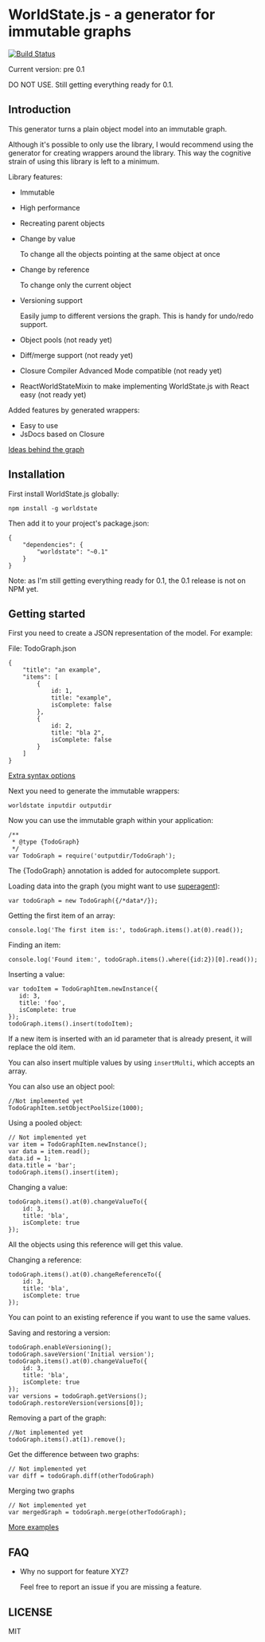 WorldState.js - a generator for immutable graphs
===
[![Build Status](https://travis-ci.org/SanderSpies/WorldState.js.svg?branch=master)](https://travis-ci.org/SanderSpies/WorldState.js)

Current version: pre 0.1

DO NOT USE. Still getting everything ready for 0.1.

Introduction
---
This generator turns a plain object model into an immutable graph.

Although it's possible to only use the library, I would recommend using the generator for creating wrappers around
the library. This way the cognitive strain of using this library is left to a minimum.

Library features:
- Immutable
- High performance
- Recreating parent objects
- Change by value

  To change all the objects pointing at the same object at once
- Change by reference

  To change only the current object
- Versioning support

  Easily jump to different versions the graph. This is handy for undo/redo support.
- Object pools (not ready yet)
- Diff/merge support (not ready yet)
- Closure Compiler Advanced Mode compatible (not ready yet)
- ReactWorldStateMixin to make implementing WorldState.js with React easy (not ready yet)

Added features by generated wrappers:
- Easy to use
- JsDocs based on Closure

[Ideas behind the graph](GRAPH.md)

Installation
---
First install WorldState.js globally:
```
npm install -g worldstate
```

Then add it to your project's package.json:
```
{
    "dependencies": {
        "worldstate": "~0.1"
    }
}
```
Note: as I'm still getting everything ready for 0.1, the 0.1 release is not on NPM yet.

Getting started
---
First you need to create a JSON representation of the model. For example:

File: TodoGraph.json
```
{
    "title": "an example",
    "items": [
        {
            id: 1,
            title: "example",
            isComplete: false
        },
        {
            id: 2,
            title: "bla 2",
            isComplete: false
        }
    ]
}
```
[Extra syntax options](JSON_SYNTAX.md)

Next you need to generate the immutable wrappers:
```
worldstate inputdir outputdir
```

Now you can use the immutable graph within your application:
```
/**
 * @type {TodoGraph}
 */
var TodoGraph = require('outputdir/TodoGraph');
```

The {TodoGraph} annotation is added for autocomplete support.

Loading data into the graph (you might want to use [superagent](https://github.com/visionmedia/superagent)):
```
var todoGraph = new TodoGraph({/*data*/});
```

Getting the first item of an array:
```
console.log('The first item is:', todoGraph.items().at(0).read());
```

Finding an item:
```
console.log('Found item:', todoGraph.items().where({id:2})[0].read());
```

Inserting a value:
```
var todoItem = TodoGraphItem.newInstance({
   id: 3,
   title: 'foo',
   isComplete: true
});
todoGraph.items().insert(todoItem);
```

If a new item is inserted with an id parameter that is already present, it will replace the old item.

You can also insert multiple values by using ``insertMulti``, which accepts an array.

You can also use an object pool:
```
//Not implemented yet
TodoGraphItem.setObjectPoolSize(1000);
```

Using a pooled object:
```
// Not implemented yet
var item = TodoGraphItem.newInstance();
var data = item.read();
data.id = 1;
data.title = 'bar';
todoGraph.items().insert(item);
```

Changing a value:
```
todoGraph.items().at(0).changeValueTo({
    id: 3,
    title: 'bla',
    isComplete: true
});
```
All the objects using this reference will get this value.

Changing a reference:
```
todoGraph.items().at(0).changeReferenceTo({
    id: 3,
    title: 'bla',
    isComplete: true
});
```
You can point to an existing reference if you want to use the same values.

Saving and restoring a version:
```
todoGraph.enableVersioning();
todoGraph.saveVersion('Initial version');
todoGraph.items().at(0).changeValueTo({
    id: 3,
    title: 'bla',
    isComplete: true
});
var versions = todoGraph.getVersions();
todoGraph.restoreVersion(versions[0]);
```

Removing a part of the graph:
```
//Not implemented yet
todoGraph.items().at(1).remove();
```

Get the difference between two graphs:
```
// Not implemented yet
var diff = todoGraph.diff(otherTodoGraph)
```

Merging two graphs
```
// Not implemented yet
var mergedGraph = todoGraph.merge(otherTodoGraph);
```

[More examples](EXAMPLES.md)

FAQ
---
- Why no support for feature XYZ?

  Feel free to report an issue if you are missing a feature.

LICENSE
---
MIT